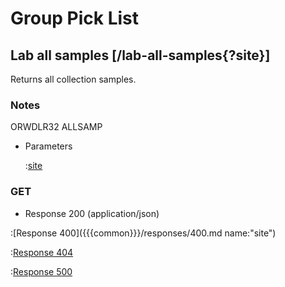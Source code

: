 # Group Pick List

## Lab all samples [/lab-all-samples{?site}]

Returns all collection samples.

### Notes

ORWDLR32 ALLSAMP

+ Parameters

    :[site]({{{common}}}/parameters/site.md)

### GET

+ Response 200 (application/json)

:[Response 400]({{{common}}}/responses/400.md name:"site")

:[Response 404]({{{common}}}/responses/404.md)

:[Response 500]({{{common}}}/responses/500.md)


